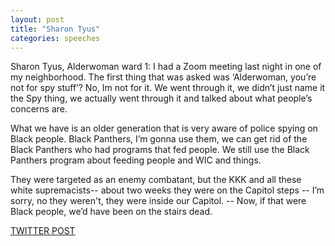 ```yaml
---
layout: post
title: "Sharon Tyus"
categories: speeches
---
```


Sharon Tyus, Alderwoman ward 1: I had a Zoom meeting last night in one of my neighborhood. The first thing that was asked was ‘Alderwoman, you’re not for spy stuff’? No, Im not for it. We went through it, we didn’t just name it the Spy thing, we actually went through it and talked about what people’s concerns are.

What we have is an older generation that is very aware of police spying on Black people. Black Panthers, I’m gonna use them, we can get rid of the Black Panthers who had programs that fed people. We still use the Black Panthers program about feeding people and WIC and things. 

They were targeted as an enemy combatant, but the KKK and all these white supremacists-- about two weeks they were on the Capitol steps -- I’m sorry, no they weren't, they were inside our Capitol. -- Now, if that were Black people, we’d have been on the stairs dead.


[TWITTER POST](https://twitter.com/StlPoliticClips/status/1391184955087233024?s=20)



